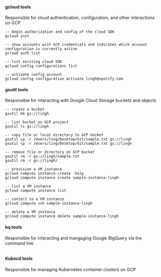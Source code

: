 ####  gcloud tools

Responsible for cloud authentication, configuration, and other interactions on GCP

```shell
-- begin authorization and config of the cloud SDK
gcloud init

-- show accounts with GCP credentials and indicates which account configuration is currently active
gcloud auth list

-- list existing cloud SDK
gcloud config configurations list

-- activate config account
gcloud config configuration activate lingh@spotify.com
```

####  gsutil tools

Responsible for interacting with Google Cloud Storage buckets and objects

```shell
-- create a bucket
gsutil mb gs://lingh

-- list bucket on GCP project
gsutil ls gs://lingh

-- copy file or local directory to GCP bucket
gsutil cp -r /Users/ling/Desktop/Git/sample.txt gs://lingh
gsutil cp -r /Users/ling/Desktop/Git/sample.txt gs://lingh

-- remove file or directory on GCP bucket
gsutil rm -r gs://lingh/sample.txt
gsutil rm -r gs://lingh/

-- provision a VM instance
gcloud compute instance create -help
gcloud compute instance create sample-instance-lingh

-- list a VM instance
gcloud compute instance list

-- contect to a VM instance
gcloud compute ssh sample-instance-lingh

-- delete a VM instance
gcloud compute instance delete sample-instance-lingh
```

####  bq tools

Responsible for interacting and mangaging Google BigQuery via the command line

```shell

```



####  Kubectl tools

Responsible for managing Kubernetes container clusters on GCP